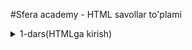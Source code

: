 #Sfera academy - HTML savollar to'plami

<details>
  <summary>1-dars(HTMLga kirish)</summary>

  - HTML nima va u qanday ishlaydi?
  - HTML necha qismga bo'linadi?
  - Doctype nima?
  - HTML faylining kengaytmasi qanday bo‘ladi?
  - Brauzerlar HTML fayllarni qanday ko‘rsatadi?
  - <html> tegi nimani bildiradi?
  - <head> va <body> teglarining farqi nima?
  - <head> ichida odatda qanday teglar bo‘ladi?
  - <title> tegining vazifasi nima?
  - <br> tegi nima qiladi va qanday ishlatiladi?
  - <hr> tegi qanday vazifa bajaradi?
  - <br> va <p> o‘rtasidagi farq nima?
  - <h1> dan <h6> gacha bo‘lgan teglar nima uchun kerak?

</details>
